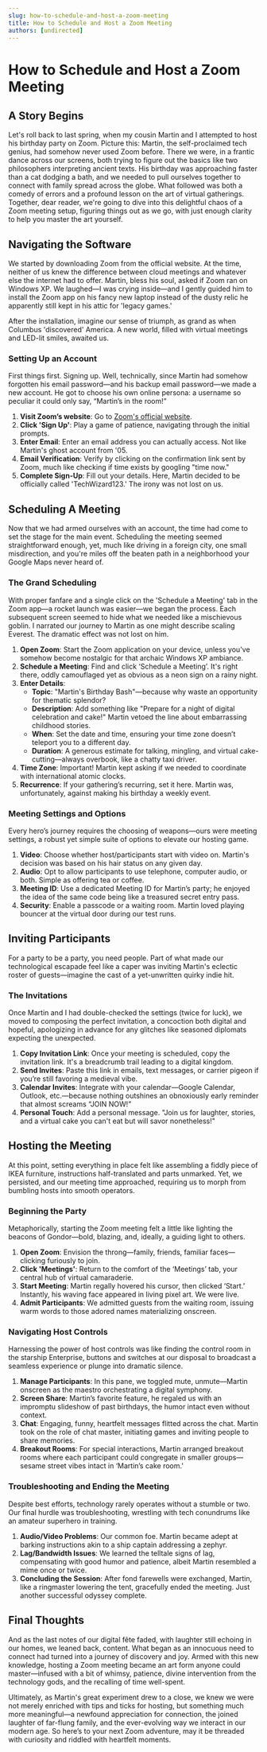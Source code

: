 ```yaml
---
slug: how-to-schedule-and-host-a-zoom-meeting
title: How to Schedule and Host a Zoom Meeting
authors: [undirected]
---
```



# How to Schedule and Host a Zoom Meeting

## A Story Begins

Let's roll back to last spring, when my cousin Martin and I attempted to host his birthday party on Zoom. Picture this: Martin, the self-proclaimed tech genius, had somehow never used Zoom before. There we were, in a frantic dance across our screens, both trying to figure out the basics like two philosophers interpreting ancient texts. His birthday was approaching faster than a cat dodging a bath, and we needed to pull ourselves together to connect with family spread across the globe. What followed was both a comedy of errors and a profound lesson on the art of virtual gatherings. Together, dear reader, we're going to dive into this delightful chaos of a Zoom meeting setup, figuring things out as we go, with just enough clarity to help you master the art yourself.

## Navigating the Software

We started by downloading Zoom from the official website. At the time, neither of us knew the difference between cloud meetings and whatever else the internet had to offer. Martin, bless his soul, asked if Zoom ran on Windows XP. We laughed—I was crying inside—and I gently guided him to install the Zoom app on his fancy new laptop instead of the dusty relic he apparently still kept in his attic for 'legacy games.'

After the installation, imagine our sense of triumph, as grand as when Columbus 'discovered' America. A new world, filled with virtual meetings and LED-lit smiles, awaited us.

### Setting Up an Account

First things first. Signing up. Well, technically, since Martin had somehow forgotten his email password—and his backup email password—we made a new account. He got to choose his own online persona: a username so peculiar it could only say, “Martin’s in the room!” 

1. **Visit Zoom’s website**: Go to [Zoom's official website](https://zoom.us).
2. **Click 'Sign Up'**: Play a game of patience, navigating through the initial prompts.
3. **Enter Email**: Enter an email address you can actually access. Not like Martin's ghost account from '05.
4. **Email Verification**: Verify by clicking on the confirmation link sent by Zoom, much like checking if time exists by googling "time now."
5. **Complete Sign-Up**: Fill out your details. Here, Martin decided to be officially called 'TechWizard123.' The irony was not lost on us.

## Scheduling A Meeting

Now that we had armed ourselves with an account, the time had come to set the stage for the main event. Scheduling the meeting seemed straightforward enough, yet, much like driving in a foreign city, one small misdirection, and you're miles off the beaten path in a neighborhood your Google Maps never heard of.

### The Grand Scheduling

With proper fanfare and a single click on the 'Schedule a Meeting' tab in the Zoom app—a rocket launch was easier—we began the process. Each subsequent screen seemed to hide what we needed like a mischievous goblin. I narrated our journey to Martin as one might describe scaling Everest. The dramatic effect was not lost on him. 

1. **Open Zoom**: Start the Zoom application on your device, unless you've somehow become nostalgic for that archaic Windows XP ambiance.
2. **Schedule a Meeting**: Find and click ‘Schedule a Meeting’. It's right there, oddly camouflaged yet as obvious as a neon sign on a rainy night.
3. **Enter Details**: 
    - **Topic**: "Martin's Birthday Bash"—because why waste an opportunity for thematic splendor?
    - **Description**: Add something like "Prepare for a night of digital celebration and cake!" Martin vetoed the line about embarrassing childhood stories.
    - **When**: Set the date and time, ensuring your time zone doesn’t teleport you to a different day.
    - **Duration**: A generous estimate for talking, mingling, and virtual cake-cutting—always overbook, like a chatty taxi driver.
4. **Time Zone**: Important! Martin kept asking if we needed to coordinate with international atomic clocks.
5. **Recurrence**: If your gathering’s recurring, set it here. Martin was, unfortunately, against making his birthday a weekly event.
  
### Meeting Settings and Options

Every hero’s journey requires the choosing of weapons—ours were meeting settings, a robust yet simple suite of options to elevate our hosting game.

1. **Video**: Choose whether host/participants start with video on. Martin's decision was based on his hair status on any given day.
2. **Audio**: Opt to allow participants to use telephone, computer audio, or both. Simple as offering tea or coffee.
3. **Meeting ID**: Use a dedicated Meeting ID for Martin’s party; he enjoyed the idea of the same code being like a treasured secret entry pass.
4. **Security**: Enable a passcode or a waiting room. Martin loved playing bouncer at the virtual door during our test runs.

## Inviting Participants

For a party to be a party, you need people. Part of what made our technological escapade feel like a caper was inviting Martin's eclectic roster of guests—imagine the cast of a yet-unwritten quirky indie hit.

### The Invitations

Once Martin and I had double-checked the settings (twice for luck), we moved to composing the perfect invitation, a concoction both digital and hopeful, apologizing in advance for any glitches like seasoned diplomats expecting the unexpected.

1. **Copy Invitation Link**: Once your meeting is scheduled, copy the invitation link. It's a breadcrumb trail leading to a digital kingdom.
2. **Send Invites**: Paste this link in emails, text messages, or carrier pigeon if you’re still favoring a medieval vibe.
3. **Calendar Invites**: Integrate with your calendar—Google Calendar, Outlook, etc.—because nothing outshines an obnoxiously early reminder that almost screams “JOIN NOW!”
4. **Personal Touch**: Add a personal message. "Join us for laughter, stories, and a virtual cake you can't eat but will savor nonetheless!"
  
## Hosting the Meeting

At this point, setting everything in place felt like assembling a fiddly piece of IKEA furniture, instructions half-translated and parts unmarked. Yet, we persisted, and our meeting time approached, requiring us to morph from bumbling hosts into smooth operators.

### Beginning the Party

Metaphorically, starting the Zoom meeting felt a little like lighting the beacons of Gondor—bold, blazing, and, ideally, a guiding light to others.

1. **Open Zoom**: Envision the throng—family, friends, familiar faces—clicking furiously to join.
2. **Click 'Meetings'**: Return to the comfort of the ‘Meetings’ tab, your central hub of virtual camaraderie.
3. **Start Meeting**: Martin regally hovered his cursor, then clicked ‘Start.’ Instantly, his waving face appeared in living pixel art. We were live.
4. **Admit Participants**: We admitted guests from the waiting room, issuing warm words to those adored names materializing onscreen.

### Navigating Host Controls

Harnessing the power of host controls was like finding the control room in the starship Enterprise, buttons and switches at our disposal to broadcast a seamless experience or plunge into dramatic silence.

1. **Manage Participants**: In this pane, we toggled mute, unmute—Martin onscreen as the maestro orchestrating a digital symphony.
2. **Screen Share**: Martin’s favorite feature, he regaled us with an impromptu slideshow of past birthdays, the humor intact even without context.
3. **Chat**: Engaging, funny, heartfelt messages flitted across the chat. Martin took on the role of chat master, initiating games and inviting people to share memories.
4. **Breakout Rooms**: For special interactions, Martin arranged breakout rooms where each participant could congregate in smaller groups—sesame street vibes intact in ‘Martin’s cake room.'

### Troubleshooting and Ending the Meeting

Despite best efforts, technology rarely operates without a stumble or two. Our final hurdle was troubleshooting, wrestling with tech conundrums like an amateur superhero in training.

1. **Audio/Video Problems**: Our common foe. Martin became adept at barking instructions akin to a ship captain addressing a zephyr.
2. **Lag/Bandwidth Issues**: We learned the telltale signs of lag, compensating with good humor and patience, albeit Martin resembled a mime once or twice.
3. **Concluding the Session**: After fond farewells were exchanged, Martin, like a ringmaster lowering the tent, gracefully ended the meeting. Just another successful odyssey complete.

## Final Thoughts

And as the last notes of our digital fête faded, with laughter still echoing in our homes, we leaned back, content. What began as an innocuous need to connect had turned into a journey of discovery and joy. Armed with this new knowledge, hosting a Zoom meeting became an art form anyone could master—infused with a bit of whimsy, patience, divine intervention from the technology gods, and the recalling of time well-spent.

Ultimately, as Martin's great experiment drew to a close, we knew we were not merely enriched with tips and ticks for hosting, but something much more meaningful—a newfound appreciation for connection, the joined laughter of far-flung family, and the ever-evolving way we interact in our modern age. So here’s to your next Zoom adventure, may it be threaded with curiosity and riddled with heartfelt moments.